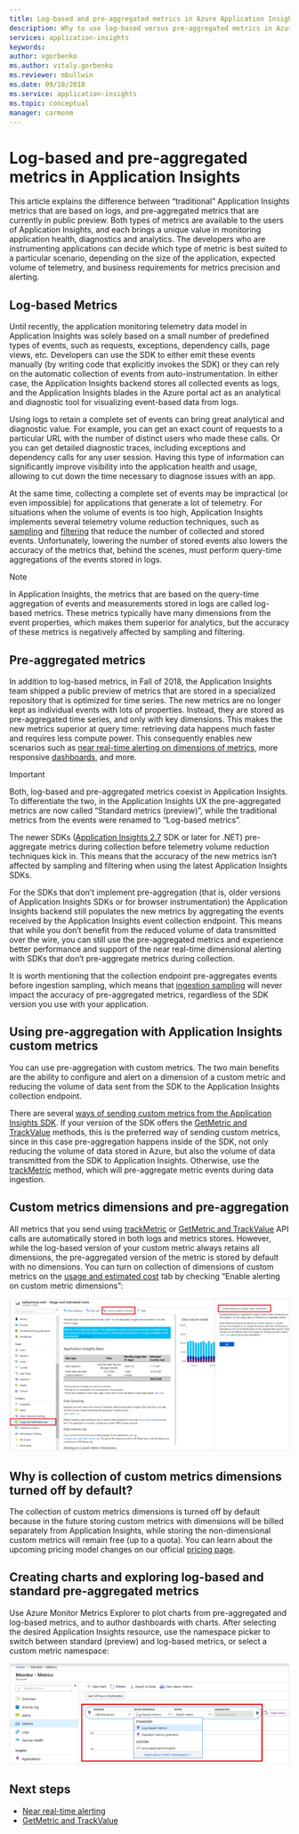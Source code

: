 ```yaml
---
title: Log-based and pre-aggregated metrics in Azure Application Insights | Microsoft Docs
description: Why to use log-based versus pre-aggregated metrics in Azure Application Insights
services: application-insights
keywords:
author: vgorbenko
ms.author: vitaly.gorbenko
ms.reviewer: mbullwin
ms.date: 09/18/2018
ms.service: application-insights
ms.topic: conceptual
manager: carmonm
---
```


# Log-based and pre-aggregated metrics in Application Insights

This article explains the difference between “traditional” Application Insights metrics that are based on logs, and pre-aggregated metrics that are currently in public preview. Both types of metrics are available to the users of Application Insights, and each brings a unique value in monitoring application health, diagnostics and analytics. The developers who are instrumenting applications can decide which type of metric is best suited to a particular scenario, depending on the size of the application, expected volume of telemetry, and business requirements for metrics precision and alerting.

## Log-based Metrics

Until recently, the application monitoring telemetry data model in Application Insights was solely based on a small number of predefined types of events, such as requests, exceptions, dependency calls, page views, etc. Developers can use the SDK to either emit these events manually (by writing code that explicitly invokes the SDK) or they can rely on the automatic collection of events from auto-instrumentation. In either case, the Application Insights backend stores all collected events as logs, and the Application Insights blades in the Azure portal act as an analytical and diagnostic tool for visualizing event-based data from logs.

Using logs to retain a complete set of events can bring great analytical and diagnostic value. For example, you can get an exact count of requests to a particular URL with the number of distinct users who made these calls. Or you can get detailed diagnostic traces, including exceptions and dependency calls for any user session. Having this type of information can significantly improve visibility into the application health and usage, allowing to cut down the time necessary to diagnose issues with an app. 

At the same time, collecting a complete set of events may be impractical (or even impossible) for applications that generate a lot of telemetry. For situations when the volume of events is too high, Application Insights implements several telemetry volume reduction techniques, such as [sampling](https://docs.microsoft.com/azure/application-insights/app-insights-sampling) and [filtering](https://docs.microsoft.com/azure/application-insights/app-insights-api-filtering-sampling) that reduce the number of collected and stored events. Unfortunately, lowering the number of stored events also lowers the accuracy of the metrics that, behind the scenes, must perform query-time aggregations of the events stored in logs.

> [!NOTE]
> In Application Insights, the metrics that are based on the query-time aggregation of events and measurements stored in logs are called log-based metrics. These metrics typically have many dimensions from the event properties, which makes them superior for analytics, but the accuracy of these metrics is negatively affected by sampling and filtering.

## Pre-aggregated metrics

In addition to log-based metrics, in Fall of 2018, the Application Insights team shipped a public preview of metrics that are stored in a specialized repository that is optimized for time series. The new metrics are no longer kept as individual events with lots of properties. Instead, they are stored as pre-aggregated time series, and only with key dimensions. This makes the new metrics superior at query time: retrieving data happens much faster and requires less compute power. This consequently enables new scenarios such as [near real-time alerting on dimensions of metrics](https://docs.microsoft.com/azure/monitoring-and-diagnostics/monitoring-near-real-time-metric-alerts), more responsive [dashboards](https://docs.microsoft.com/azure/application-insights/app-insights-dashboards), and more.

> [!IMPORTANT]
> Both, log-based and pre-aggregated metrics coexist in Application Insights. To differentiate the two, in the Application Insights UX the pre-aggregated metrics are now called “Standard metrics (preview)”, while the traditional metrics from the events were renamed to “Log-based metrics”.

The newer SDKs ([Application Insights 2.7](https://www.nuget.org/packages/Microsoft.ApplicationInsights/2.7.2) SDK or later for .NET) pre-aggregate metrics during collection before telemetry volume reduction techniques kick in. This means that the accuracy of the new metrics isn’t affected by sampling and filtering when using the latest Application Insights SDKs.

For the SDKs that don’t implement pre-aggregation (that is, older versions of Application Insights SDKs or for browser instrumentation) the Application Insights backend still populates the new metrics by aggregating the events received by the Application Insights event collection endpoint. This means that while you don’t benefit from the reduced volume of data transmitted over the wire, you can still use the pre-aggregated metrics and experience better performance and support of the near real-time dimensional alerting with SDKs that don’t pre-aggregate metrics during collection.

It is worth mentioning that the collection endpoint pre-aggregates events before ingestion sampling, which means that [ingestion sampling](https://docs.microsoft.com/azure/application-insights/app-insights-sampling) will never impact the accuracy of pre-aggregated metrics, regardless of the SDK version you use with your application.  

## Using pre-aggregation with Application Insights custom metrics

You can use pre-aggregation with custom metrics. The two main benefits are the ability to configure and alert on a dimension of a custom metric and reducing the volume of data sent from the SDK to the Application Insights collection endpoint.

There are several [ways of sending custom metrics from the Application Insights SDK](https://docs.microsoft.com/azure/application-insights/app-insights-api-custom-events-metrics). If your version of the SDK offers the [GetMetric and TrackValue](https://docs.microsoft.com/azure/application-insights/app-insights-api-custom-events-metrics#getmetric) methods, this is the preferred way of sending custom metrics, since in this case pre-aggregation happens inside of the SDK, not only reducing the volume of data stored in Azure, but also the volume of data transmitted from the SDK to Application Insights. Otherwise, use the [trackMetric](https://docs.microsoft.com/azure/application-insights/app-insights-api-custom-events-metrics#trackmetric)  method, which will pre-aggregate metric events during data ingestion.

## Custom metrics dimensions and pre-aggregation

All metrics that you send using [trackMetric](https://docs.microsoft.com/azure/application-insights/app-insights-api-custom-events-metrics#trackmetric) or [GetMetric and TrackValue](https://docs.microsoft.com/azure/application-insights/app-insights-api-custom-events-metrics#getmetric) API calls are automatically stored in both logs and metrics stores. However, while the log-based version of your custom metric always retains all dimensions, the pre-aggregated version of the metric is stored by default with no dimensions. You can turn on collection of dimensions of custom metrics on the [usage and estimated cost](https://docs.microsoft.com/azure/application-insights/app-insights-pricing) tab by checking “Enable alerting on custom metric dimensions”: 

![Usage and estimated cost](.\media\pre-aggregated-metrics-log-metrics\001-cost.png)

## Why is collection of custom metrics dimensions turned off by default?

The collection of custom metrics dimensions is turned off by default because in the future storing custom metrics with dimensions will be billed separately from Application Insights, while storing the non-dimensional custom metrics will remain free (up to a quota). You can learn about the upcoming pricing model changes on our official [pricing page](https://azure.microsoft.com/pricing/details/monitor/).

## Creating charts and exploring log-based and standard pre-aggregated metrics

Use Azure Monitor Metrics Explorer to plot charts from pre-aggregated and log-based metrics, and to author dashboards with charts. After selecting the desired Application Insights resource, use the namespace picker to switch between standard (preview) and log-based metrics, or select a custom metric namespace:

![Metric namespace](.\media\pre-aggregated-metrics-log-metrics\002-metric-namespace.png)

## Next steps

* [Near real-time alerting](https://docs.microsoft.com/azure/monitoring-and-diagnostics/monitoring-near-real-time-metric-alerts)
* [GetMetric and TrackValue](https://docs.microsoft.com/azure/application-insights/app-insights-api-custom-events-metrics#getmetric)
